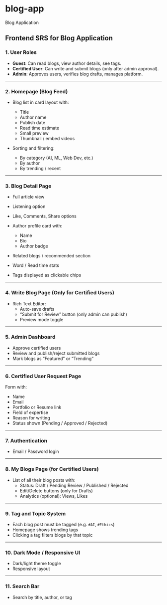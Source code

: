 # blog-app
Blog Application
## Frontend SRS for Blog Application

### 1. User Roles
- **Guest**: Can read blogs, view author details, see tags.  
- **Certified User**: Can write and submit blogs (only after admin approval).  
- **Admin**: Approves users, verifies blog drafts, manages platform.  

---

### 2. Homepage (Blog Feed)
- Blog list in card layout with:
  - Title  
  - Author name  
  - Publish date  
  - Read time estimate  
  - Small preview  
  - Thumbnail / embed videos  

- Sorting and filtering:
  - By category (AI, ML, Web Dev, etc.)  
  - By author  
  - By trending / recent  

---

### 3. Blog Detail Page
- Full article view  
- Listening option  
- Like, Comments, Share options  
- Author profile card with:
  - Name  
  - Bio  
  - Author badge  

- Related blogs / recommended section  
- Word / Read time stats  
- Tags displayed as clickable chips  

---

### 4. Write Blog Page (Only for Certified Users)
- Rich Text Editor:  
  - Auto-save drafts  
  - “Submit for Review” button (only admin can publish)  
  - Preview mode toggle  

---

### 5. Admin Dashboard
- Approve certified users  
- Review and publish/reject submitted blogs  
- Mark blogs as “Featured” or “Trending”  

---

### 6. Certified User Request Page
Form with:  
- Name  
- Email  
- Portfolio or Resume link  
- Field of expertise  
- Reason for writing  
- Status shown (Pending / Approved / Rejected)  

---

### 7. Authentication
- Email / Password login  

---

### 8. My Blogs Page (for Certified Users)
- List of all their blog posts with:  
  - Status: Draft / Pending Review / Published / Rejected  
  - Edit/Delete buttons (only for Drafts)  
  - Analytics (optional): Views, Likes  

---

### 9. Tag and Topic System
- Each blog post must be tagged (e.g. `#AI`, `#Ethics`)  
- Homepage shows trending tags  
- Clicking a tag filters blogs by that topic  

---

### 10. Dark Mode / Responsive UI
- Dark/light theme toggle  
- Responsive layout  

---

### 11. Search Bar
- Search by title, author, or tag
